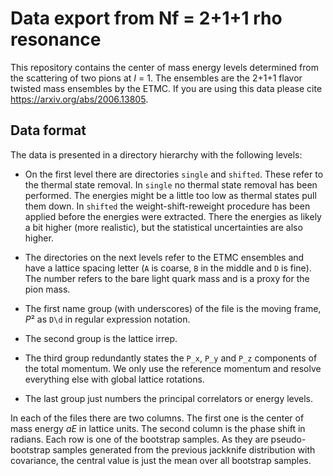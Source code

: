 # Data export from Nf = 2+1+1 rho resonance

This repository contains the center of mass energy levels determined from the scattering of two pions at *I* = 1. The ensembles are the 2+1+1 flavor twisted mass ensembles by the ETMC. If you are using this data please cite https://arxiv.org/abs/2006.13805.

## Data format

The data is presented in a directory hierarchy with the following levels:

- On the first level there are directories `single` and `shifted`. These refer to the thermal state removal. In `single` no thermal state removal has been performed. The energies might be a little too low as thermal states pull them down. In `shifted` the weight-shift-reweight procedure has been applied before the energies were extracted. There the energies as likely a bit higher (more realistic), but the statistical uncertainties are also higher.

- The directories on the next levels refer to the ETMC ensembles and have a lattice spacing letter (`A` is coarse, `B` in the middle and `D` is fine). The number refers to the bare light quark mass and is a proxy for the pion mass.

- The first name group (with underscores) of the file is the moving frame, *P*² as `D\d` in regular expression notation.

- The second group is the lattice irrep.

- The third group redundantly states the `P_x`, `P_y` and `P_z` components of the total momentum. We only use the reference momentum and resolve everything else with global lattice rotations.

- The last group just numbers the principal correlators or energy levels.

In each of the files there are two columns. The first one is the center of mass energy $aE$ in lattice units. The second column is the phase shift in radians. Each row is one of the bootstrap samples. As they are pseudo-bootstrap samples generated from the previous jackknife distribution with covariance, the central value is just the mean over all bootstrap samples.
